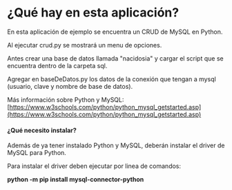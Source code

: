 # ¿Qué hay en esta aplicación?

En esta aplicación de ejemplo se encuentra un CRUD de MySQL en Python.

Al ejecutar crud.py se mostrará un menu de opciones.

Antes crear una base de datos llamada "nacidosia" y cargar el script que se encuentra dentro de la carpeta sql.

Agregar en baseDeDatos.py los datos de la conexión que tengan a mysql (usuario, clave y nombre de base de datos).

Más información sobre Python y MySQL: [https://www.w3schools.com/python/python_mysql_getstarted.asp](https://www.w3schools.com/python/python_mysql_getstarted.asp)

#### ¿Qué necesito instalar?

Además de ya tener instalado Python y MySQL, deberán instalar el driver de MySQL para Python.

Para instalar el driver deben ejecutar por linea de comandos: 

**python -m pip install mysql-connector-python**
